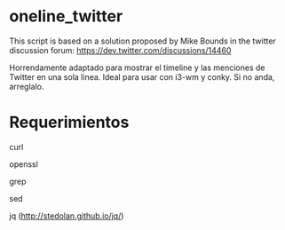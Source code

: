 oneline_twitter
===============
This script is based on a solution proposed by Mike Bounds
in the twitter discussion forum: https://dev.twitter.com/discussions/14460

Horrendamente adaptado para mostrar el timeline y las menciones de Twitter en una sola linea. Ideal para usar con i3-wm y conky. Si no anda, arreglalo.


Requerimientos
==============
curl

openssl

grep

sed

jq (http://stedolan.github.io/jq/)


